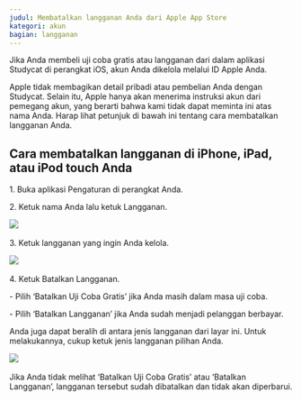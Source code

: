 ```yaml
---
judul: Membatalkan langganan Anda dari Apple App Store
kategori: akun
bagian: langganan
---
```

Jika Anda membeli uji coba gratis atau langganan dari dalam aplikasi Studycat di perangkat iOS, akun Anda dikelola melalui ID Apple Anda.

Apple tidak membagikan detail pribadi atau pembelian Anda dengan Studycat. Selain itu, Apple hanya akan menerima instruksi akun dari pemegang akun, yang berarti bahwa kami tidak dapat meminta ini atas nama Anda. Harap lihat petunjuk di bawah ini tentang cara membatalkan langganan Anda.

## Cara membatalkan langganan di iPhone, iPad, atau iPod touch Anda

1\. Buka aplikasi Pengaturan di perangkat Anda.

2\. Ketuk nama Anda lalu ketuk Langganan.

​![](/attachments/token/nCIncCXCjZuIPV648xYt0lib3/?name=apple_settings_subscriptions_01.PNG.png)​

3\. Ketuk langganan yang ingin Anda kelola.

​![](/attachments/token/snrsdRNd9mcFLX6QtMUDNOy3y/?name=apple_device-settings_subscriptions_01.PNG)​

4\. Ketuk Batalkan Langganan.

\- Pilih ‘Batalkan Uji Coba Gratis’ jika Anda masih dalam masa uji coba.

\- Pilih ‘Batalkan Langganan’ jika Anda sudah menjadi pelanggan berbayar.

Anda juga dapat beralih di antara jenis langganan dari layar ini. Untuk melakukannya, cukup ketuk jenis langganan pilihan Anda.

​![](/attachments/token/dSyv3ALuqCzNu7Rx7JG3JzBWr/?name=apple_device-settings_subscriptions_02.PNG)​

Jika Anda tidak melihat ‘Batalkan Uji Coba Gratis’ atau ‘Batalkan Langganan’, langganan tersebut sudah dibatalkan dan tidak akan diperbarui.